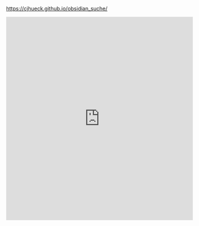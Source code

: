 https://cjhueck.github.io/obsidian_suche/

<iframe src="https://cjhueck.github.io/obsidian_suche/" width="100%" height="550px" style="border: none;"></iframe>
